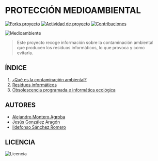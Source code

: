 # PROTECCIÓN MEDIOAMBIENTAL

[![Forks proyecto](https://img.shields.io/badge/Forks-blue)](https://github.com/alemonterx/informatica-ambiental/forks)
[![Actividad de proyecto](https://img.shields.io/badge/Actividad-purple)](https://github.com/alemonterx/informatica-ambiental/activity)
[![Contribuciones](https://img.shields.io/badge/Contribuciones-brown)](https://github.com/alemonterx/informatica-ambiental/graphs/contributors)

![Medioambiente](img/portada.jpg)

> Este proyecto recoge información sobre la contaminación ambiental que producen los residuos informáticos, lo que provoca y como evitarla.

## ÍNDICE
1. [¿Qué es la contaminación ambiental?](contaminacion.md)
2. [Residuos informáticos](residuos.md)
3. [Obsolescencia programada e informática ecológica](obsolescencia.md)

## AUTORES
* [Alejandro Montero Agroba](https://github.com/alemonterx)
* [Jesús González Aragón](https://github.com/JesusGonzalezAragon)
* [Ildefonso Sánchez Romero](https://github.com/Modalbos)

## LICENCIA
![Licencia](img/licencia.png)
